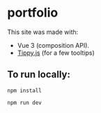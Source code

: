 # portfolio

This site was made with: 
- Vue 3 (composition API). 
- [Tippy.js](https://atomiks.github.io/tippyjs/) (for a few tooltips)

## To run locally:

```
npm install
```
```
npm run dev
```